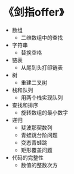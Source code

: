 # 《剑指offer》

- 数组
    - 二维数组中的查找
- 字符串
    - 替换空格
- 链表
    - 从尾到头打印链表
- 树
    - 重建二叉树
- 栈和队列
    - 用两个栈实现队列
- 查找和排序
    - 旋转数组的最小数字
- 递归
    - 斐波那契数列
    - 青蛙跳台阶问题
    - 变态青蛙跳
    - 矩形覆盖问题
- 代码的完整性
    - 数值的整数次方
    
    

    
